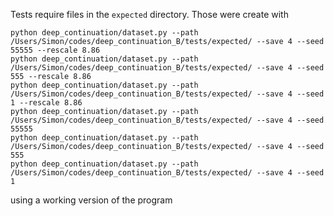 Tests require files in the `expected` directory. Those were create with

    python deep_continuation/dataset.py --path /Users/Simon/codes/deep_continuation_B/tests/expected/ --save 4 --seed 55555 --rescale 8.86
    python deep_continuation/dataset.py --path /Users/Simon/codes/deep_continuation_B/tests/expected/ --save 4 --seed 555 --rescale 8.86
    python deep_continuation/dataset.py --path /Users/Simon/codes/deep_continuation_B/tests/expected/ --save 4 --seed 1 --rescale 8.86
    python deep_continuation/dataset.py --path /Users/Simon/codes/deep_continuation_B/tests/expected/ --save 4 --seed 55555
    python deep_continuation/dataset.py --path /Users/Simon/codes/deep_continuation_B/tests/expected/ --save 4 --seed 555
    python deep_continuation/dataset.py --path /Users/Simon/codes/deep_continuation_B/tests/expected/ --save 4 --seed 1

using a working version of the program